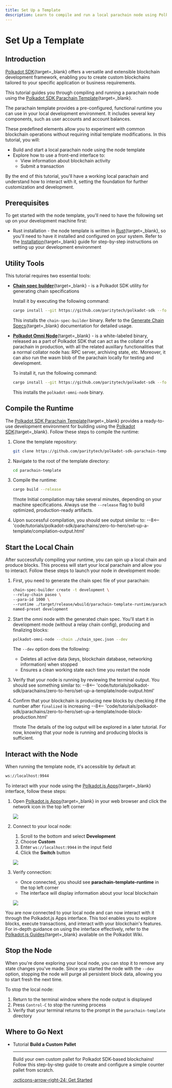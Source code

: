 ```yaml
---
title: Set Up a Template
description: Learn to compile and run a local parachain node using Polkadot SDK. Launch, run, and interact with a pre-configured runtime template.
---
```


# Set Up a Template

## Introduction

[Polkadot SDK](https://github.com/paritytech/polkadot-sdk){target=\_blank} offers a versatile and extensible blockchain development framework, enabling you to create custom blockchains tailored to your specific application or business requirements. 

This tutorial guides you through compiling and running a parachain node using the [Polkadot SDK Parachain Template](https://github.com/paritytech/polkadot-sdk/tree/master/templates/parachain){target=\_blank}.

The parachain template provides a pre-configured, functional runtime you can use in your local development environment. It includes several key components, such as user accounts and account balances.

These predefined elements allow you to experiment with common blockchain operations without requiring initial template modifications.
In this tutorial, you will:

- Build and start a local parachain node using the node template
- Explore how to use a front-end interface to:
    - View information about blockchain activity
    - Submit a transaction

By the end of this tutorial, you'll have a working local parachain and understand how to interact with it, setting the foundation for further customization and development.

## Prerequisites

To get started with the node template, you'll need to have the following set up on your development machine first:

- Rust installation - the node template is written in [Rust](https://www.rust-lang.org/){target=\_blank}, so you'll need to have it installed and configured on your system. Refer to the [Installation](/develop/parachains/get-started/install-polkadot-sdk){target=\_blank} guide for step-by-step instructions on setting up your development environment

## Utility Tools

This tutorial requires two essential tools:

- [**Chain spec builder**](https://paritytech.github.io/polkadot-sdk/master/staging_chain_spec_builder/index.html){target=\_blank} - is a Polkadot SDK utility for generating chain specifications
    
    Install it by executing the following command:
    
    ```bash
    cargo install --git https://github.com/paritytech/polkadot-sdk --force staging-chain-spec-builder
    ```

    This installs the `chain-spec-builder` binary. Refer to the [Generate Chain Specs](/develop/parachains/deployment/generate-chain-specs.md){target=\_blank} documentation for detailed usage.

- [**Polkadot Omni Node**](https://paritytech.github.io/polkadot-sdk/master/polkadot_sdk_docs/reference_docs/omni_node/index.html){target=\_blank} - is a white-labeled binary, released as a part of Polkadot SDK that can act as the collator of a parachain in production, with all the related auxillary functionalities that a normal collator node has: RPC server, archiving state, etc. Moreover, it can also run the wasm blob of the parachain locally for testing and development.

    
    To install it, run the following command:

    ```bash
    cargo install --git https://github.com/paritytech/polkadot-sdk --force polkadot-omni-node
    ```

    This installs the `polkadot-omni-node` binary.

## Compile the Runtime

The [Polkadot SDK Parachain Template](https://github.com/paritytech/polkadot-sdk/tree/master/templates/parachain){target=\_blank} provides a ready-to-use development environment for building using the [Polkadot SDK](https://github.com/paritytech/polkadot-sdk){target=\_blank}. Follow these steps to compile the runtime:

1. Clone the template repository:
    ```bash
    git clone https://github.com/paritytech/polkadot-sdk-parachain-template.git parachain-template
    ```

2. Navigate to the root of the template directory:
    ```bash
    cd parachain-template
    ```

3. Compile the runtime:
    ```bash
    cargo build --release
    ```

    !!!note
        Initial compilation may take several minutes, depending on your machine specifications. Always use the `--release` flag to build optimized, production-ready artifacts.

4. Upon successful compilation, you should see output similar to:
    --8<-- 'code/tutorials/polkadot-sdk/parachains/zero-to-hero/set-up-a-template/compilation-output.html'

## Start the Local Chain

After successfully compiling your runtime, you can spin up a local chain and produce blocks. This process will start your local parachain and allow you to interact. Follow these steps to launch your node in development mode:

1. First, you need to generate the chain spec file of your parachain:
    ```bash
    chain-spec-builder create -t development \
    --relay-chain paseo \
    --para-id 1000 \
    --runtime ./target/release/wbuild/parachain-template-runtime/parachain_template_runtime.compact.compressed.wasm \
    named-preset development
    ```

2. Start the omni node with the generated chain spec. You'll start it in development mode (without a relay chain config), producing and finalizing blocks:

    ```bash
    polkadot-omni-node --chain ./chain_spec.json --dev
    ```

    The `--dev` option does the following:
    - Deletes all active data (keys, blockchain database, networking information) when stopped
    - Ensures a clean working state each time you restart the node

3. Verify that your node is running by reviewing the terminal output. You should see something similar to:
    --8<-- 'code/tutorials/polkadot-sdk/parachains/zero-to-hero/set-up-a-template/node-output.html'

4. Confirm that your blockchain is producing new blocks by checking if the number after `finalized` is increasing
    --8<-- 'code/tutorials/polkadot-sdk/parachains/zero-to-hero/set-up-a-template/node-block-production.html'

    !!!note
        The details of the log output will be explored in a later tutorial. For now, knowing that your node is running and producing blocks is sufficient.

## Interact with the Node

When running the template node, it's accessible by default at:

```bash
ws://localhost:9944
```
To interact with your node using the [Polkadot.js Apps](https://polkadot.js.org/apps/#/explorer){target=\_blank} interface, follow these steps:

1. Open [Polkadot.js Apps](https://polkadot.js.org/apps/#/explorer){target=\_blank} in your web browser and click the network icon in the top left corner
    
    ![](/images/tutorials/polkadot-sdk/parachains/zero-to-hero/set-up-a-template/set-up-a-template-1.webp)

2. Connect to your local node:
    1. Scroll to the bottom and select **Development**
    2. Choose **Custom**
    3. Enter `ws://localhost:9944` in the input field
    4. Click the **Switch** button
    
    ![](/images/tutorials/polkadot-sdk/parachains/zero-to-hero/set-up-a-template/set-up-a-template-2.webp)

3. Verify connection:
    - Once connected, you should see **parachain-template-runtime** in the top left corner
    - The interface will display information about your local blockchain
    
    ![](/images/tutorials/polkadot-sdk/parachains/zero-to-hero/set-up-a-template/set-up-a-template-3.webp)

You are now connected to your local node and can now interact with it through the Polkadot.js Apps interface. This tool enables you to explore blocks, execute transactions, and interact with your blockchain's features. For in-depth guidance on using the interface effectively, refer to the [Polkadot.js Guides](https://wiki.polkadot.network/docs/learn-polkadot-js-guides){target=\_blank} available on the Polkadot Wiki.

## Stop the Node

When you're done exploring your local node, you can stop it to remove any state changes you've made. Since you started the node with the `--dev` option, stopping the node will purge all persistent block data, allowing you to start fresh the next time.

To stop the local node:

1. Return to the terminal window where the node output is displayed
2. Press `Control-C` to stop the running process
3. Verify that your terminal returns to the prompt in the `parachain-template` directory

## Where to Go Next

<div class="grid cards" markdown>

-   <span class="badge tutorial">Tutorial</span> __Build a Custom Pallet__

    ---

    Build your own custom pallet for Polkadot SDK-based blockchains! Follow this step-by-step guide to create and configure a simple counter pallet from scratch.

    [:octicons-arrow-right-24: Get Started](/tutorials/polkadot-sdk/parachains/zero-to-hero/build-custom-pallet/)

</div>